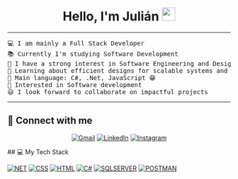 <h1 align="center">
Hello, I'm Julián
	<a href="https://github.com/JulianR23" target="_self">
		<img src="https://media.giphy.com/media/hvRJCLFzcasrR4ia7z/giphy.gif" width="30">
	</a>
</h1>

<hr>
<pre>
💻 I am mainly a Full Stack Developer
📚 Currently I'm studying Software Development
📝 I have a strong interest in Software Engineering and Design
🌱 Learning about efficient designs for scalable systems and agile method
🌟 Main language: C#, .Net, JavaScript 😁
🚩 Interested in Software development
😃 I look forward to collaborate on impactful projects
</pre>
<hr>

## 🤝 Connect with me

<p align="center">
	<a href="julianclavijorpo120@gmail.com"><img img src="https://img.shields.io/badge/gmail-%23EA4335.svg?style=plastic&logo=gmail&logoColor=white" alt="Gmail"/></a>
	<a href="https://www.linkedin.com/in/julian-clavijo-restrepo/"><img src="https://img.shields.io/badge/linkedin-%230A66C2.svg?style=plastic&logo=linkedin&logoColor=white" alt="LinkedIn"/></a>
    <a href="https://www.instagram.com/restrepo.j23/"><img src="https://img.shields.io/badge/Instagram-%23E4405F.svg?style=plastic&logo=instagram&logoColor=white" alt="Instagram"/></a>
</p>
## 💻 My Tech Stack

<p>
    <a href="https://dotnet.microsoft.com/es-es/"><img alt="NET" src="https://img.shields.io/badge/.NET-%236AB8E3.svg?style=blue&logo=.net&logoColor=white"></a>
    <a href=""><img alt="CSS" src="https://img.shields.io/badge/Java-%23FF6F00.svg?logo=java&logoColor=white"></a>
    <a href=""><img alt="HTML" src="https://img.shields.io/badge/HTML-%23E34F26.svg?style=plastic&logo=html5&logoColor=white"></a>
    <a href="https://dotnet.microsoft.com/es-es/languages/csharp"><img alt="C#" src="https://img.shields.io/badge/CSharp-%236AB8E3.svg?style=plastic&logo=Csharp&logoColor=white"></a>
    <a href="https://www.microsoft.com/es-co/sql-server/sql-server-2022"><img alt="SQLSERVER" src="https://img.shields.io/badge/SqlServer-%234479A1.svg?style=plastic&logo=sqlserver&logoColor=white"></a>
    <a href="https://www.postman.com/"><img alt="POSTMAN" src="https://img.shields.io/badge/Postman-%23FF6C37.svg?style=plastic&logo=postman&logoColor=white"></a>
</p>

